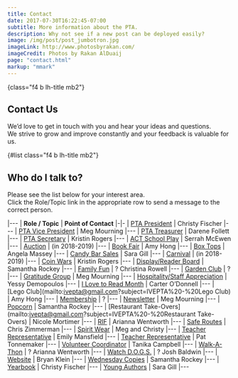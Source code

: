 ```yaml
---
title: Contact
date: 2017-07-30T16:22:45-07:00
subtitle: More information about the PTA.
description: Why not see if a new post can be deployed easily?
image: /img/post/post_jumbotron.jpg
imageLink: http://www.photosbyrakan.com/
imageCredit: Photos by Rakan AlDuaij
page: "contact.html"
markup: "mmark"
---
```


{class="f4 b lh-title mb2"}
## Contact Us

We’d love to get in touch with you and hear your ideas and questions.  
We strive to grow and improve constantly and your feedback is valuable for us.

{#list class="f4 b lh-title mb2"}
## Who do I talk to? 

Please see the list below for your interest area.  
Click the Role/Topic link in the appropriate row to send a message to the correct person.

|---
| **Role / Topic** | **Point of Contact**
|-|-
| [PTA President](mailto:ivepta@gmail.com?subject=IVEPTA%20Site%20Contact) | Christy Fischer
|---
| [PTA Vice President](mailto:ivepta.vp@gmail.com?subject=IVEPTA%20Site%20Contact) | Meg Mourning
|---
| [PTA Treasurer](mailto:ivepta.treasurer@gmail.com?subject=IVEPTA%20Site%20Contact) | Darene Follett
|---
| [PTA Secretary](mailto:ivepta.secretary@gmail.com?subject=IVEPTA%20Site%20Contact) | Kristin Rogers
|---
| [ACT School Play](mailto:ivepta@gmail.com?subject=IVEPTA%20-%20ACT%20School%20Play) | Serrah McEwen
|---
| [Auction](mailto:ivepta@gmail.com?subject=IVEPTA%20-%20Auction) | (in 2018-2019)
|---
| [Book Fair](mailto:ivepta@gmail.com?subject=IVEPTA%20-%20Book%20Fair) | Amy Hong
|---
| [Box Tops](mailto:ivepta@gmail.com?subject=IVEPTA%20-%20Box%20Tops) | Angela Massey 
|---
| [Candy Bar Sales](mailto:ivepta@gmail.com?subject=IVEPTA%20-%20Candy%20Bar%20Sales) | Sara Gill
|---
| [Carnival](mailto:ivepta@gmail.com?subject=IVEPTA%20-%20Carnival) | (in 2018-2019)
|---
| [Coin Wars](mailto:ivepta@gmail.com?subject=IVEPTA%20-%20Coin%20Wars) | Kristin Rogers
|---
| [Display/Reader Board](mailto:ivepta@gmail.com?subject=IVEPTA%20-%20Display-Reader%20Board) | Samantha Rockey
|---
| [Family Fun](mailto:ivepta@gmail.com?subject=IVEPTA%20-%20Family%20Fun) | ? Christina Rowell
|---
| [Garden Club](mailto:ivepta@gmail.com?subject=IVEPTA%20-%20Garden%20Club) | ?
|---
| [Gratitude Group](mailto:ivepta@gmail.com?subject=IVEPTA%20-%20Gratitude%20Group) | Meg Mourning 
|---
| [Hospitality/Staff Appreciation](mailto:ivepta@gmail.com?subject=IVEPTA%20-%20Hospitality-Staff%20Appreciation) | Yessy Demopoulos
|---
| [I Love to Read Month](mailto:ivepta@gmail.com?subject=IVEPTA%20-%20I%20Love%20to%20Read%20Month) | Carter O’Donnell
|---
| [Lego Club](mailto:ivepta@gmail.com?subject=IVEPTA%20-%20Lego Club) | Amy Hong
|---
| [Membership](mailto:ivepta@gmail.com?subject=IVEPTA%20-%20Membership) | ?
|---
| [Newsletter](mailto:ivepta@gmail.com?subject=IVEPTA%20-%20Newsletter) | Meg Mourning
|---
| [Popcorn](mailto:ivepta@gmail.com?subject=IVEPTA%20-%20Popcorn) | Samantha Rockey
|---
| [Restaurant Take-Overs](mailto:ivepta@gmail.com?subject=IVEPTA%20-%20Restaurant Take-Overs) | Nicole Mortimer
|---
| [RIF](mailto:ivepta@gmail.com?subject=IVEPTA%20-%20RIF) | Arianna Wentworth
|---
| [Safe Routes](mailto:ivepta@gmail.com?subject=IVEPTA%20-%20ACT%20School%20Play) | Chris Zimmerman
|---
| [Spirit Wear](mailto:ivepta@gmail.com?subject=IVEPTA%20-%20ACT%20School%20Play) | Meg and Christy
|---
| [Teacher Representative](mailto:ivepta@gmail.com?subject=IVEPTA%20-%20ACT%20School%20Play) | Emily Mansfield
|---
| [Teacher Representative](mailto:ivepta@gmail.com?subject=IVEPTA%20-%20ACT%20School%20Play) | Pat Tonnemaker
|---
| [Volunteer Coordinator](mailto:ivepta@gmail.com?subject=IVEPTA%20-%20ACT%20School%20Play) | Tanika Campbell
|---
| [Walk-A-Thon](mailto:ivepta@gmail.com?subject=IVEPTA%20-%20ACT%20School%20Play) | ? Arianna Wentworth
|---
| [Watch D.O.G.S.](mailto:ivepta@gmail.com?subject=IVEPTA%20-%20ACT%20School%20Play) | ? Josh Baldwin
|---
| [Website](mailto:ivepta@gmail.com?subject=IVEPTA%20-%20Website) | Bryan Klein
|---
| [Wednesday Copies](mailto:ivepta@gmail.com?subject=IVEPTA%20-%20Wednesday%20Copies) | Samantha Rockey
|---
| [Yearbook](mailto:ivepta@gmail.com?subject=IVEPTA%20-%20Yearbook) | Christy Fischer
|---
| [Young Authors](mailto:ivepta@gmail.com?subject=IVEPTA%20-%20Young%20Authors) | Sara Gill
|---

